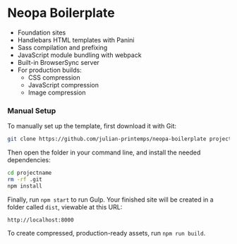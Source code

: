 # Neopa Boilerplate

- Foundation sites
- Handlebars HTML templates with Panini
- Sass compilation and prefixing
- JavaScript module bundling with webpack
- Built-in BrowserSync server
- For production builds:
  - CSS compression
  - JavaScript compression
  - Image compression


### Manual Setup

To manually set up the template, first download it with Git:

```bash
git clone https://github.com/julian-printemps/neopa-boilerplate projectname
```

Then open the folder in your command line, and install the needed dependencies:

```bash
cd projectname
rm -rf .git
npm install
```

Finally, run `npm start` to run Gulp. Your finished site will be created in a folder called `dist`, viewable at this URL:

```
http://localhost:8000
```

To create compressed, production-ready assets, run `npm run build`.
